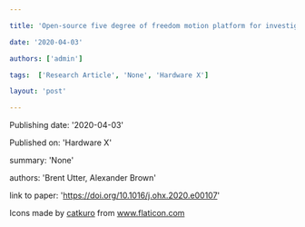 ---
title: 'Open-source five degree of freedom motion platform for investigating fish-robot interaction'
date: '2020-04-03'
authors: ['admin']
tags:  ['Research Article', 'None', 'Hardware X']
layout: 'post'
---
Publishing date: '2020-04-03'

Published on: 'Hardware X'

summary: 'None'

authors: 'Brent Utter, Alexander Brown'

link to paper: 'https://doi.org/10.1016/j.ohx.2020.e00107'

Icons made by <a href="https://www.flaticon.com/free-icon/bookshelves_3576884" title="catkuro">catkuro</a> from <a href="https://www.flaticon.com/" title="Flaticon"> www.flaticon.com</a>